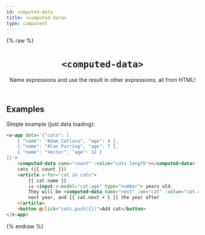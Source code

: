 ```yaml
---
id: computed-data
title: <computed-data>
type: component
---
```

{% raw %}
<header>

# `<computed-data>`

Name expressions and use the result in other expressions, all from HTML!

</header>

<main>

## Examples

Simple example (just data loading):

```html
<v-app data='{"cats": [
	{ "name": "Adam Catlace", "age": 4 },
	{ "name": "Alan Purring", "age": 7 },
	{ "name": "Vector", "age": 12 }
]}'>
	<computed-data name="count" :value="cats.length"></computed-data>
	cats ({{ count }})
	<article v-for="cat in cats">
		{{ cat.name }}
		is <input v-model="cat.age" type="number"> years old.
		They will be <computed-data name="next" :on="cat" :value="cat.age + 1"></computed-data>
		next year, and {{ cat.next + 1 }} the year after
	</article>
	<button @click="cats.push({})">Add cat</button>
</v-app>
```

</main>

{% endraw %}
